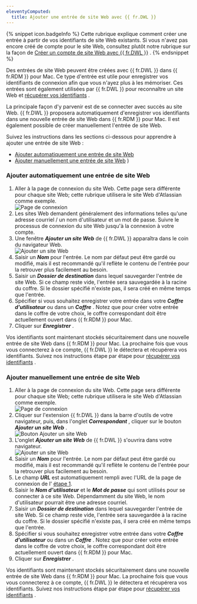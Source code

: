 ```yaml
---
eleventyComputed:
  title: Ajouter une entrée de site Web avec {{ fr.DWL }}
---
```

{% snippet icon.badgeInfo %} 
Cette rubrique explique comment créer une entrée à partir de vos identifiants de site Web existants. Si vous n&apos;avez pas encore créé de compte pour le site Web, consultez plutôt notre rubrique sur la façon de [Créer un compte de site Web avec {{ fr.DWL }}](/fr/rdm/mac/dwl/using-devolutions-web-login/create-account-website/) . 
{% endsnippet %}
 
Des entrées de site Web peuvent être créées avec {{ fr.DWL }} dans {{ fr.RDM }} pour Mac. Ce type d&apos;entrée est utile pour enregistrer vos identifiants de connexion afin que vous n&apos;ayez plus à les mémoriser. Ces entrées sont également utilisées par {{ fr.DWL }} pour reconnaître un site Web et [récupérer vos identifiants](/fr/rdm/mac/dwl/using-devolutions-web-login/retrieve-credentials/) .  

La principale façon d&apos;y parvenir est de se connecter avec succès au site Web. {{ fr.DWL }} proposera automatiquement d&apos;enregistrer vos identifiants dans une nouvelle entrée de site Web dans {{ fr.RDM }} pour Mac. Il est également possible de créer manuellement l&apos;entrée de site Web.  

Suivez les instructions dans les sections ci-dessous pour apprendre à ajouter une entrée de site Web :  

* [Ajouter automatiquement une entrée de site Web](#ajouter-automatiquement-une-entrée-de-site-web) 
* [Ajouter manuellement une entrée de site Web](#ajouter-manuellement-une-entrée-de-site-web)
) 

### Ajouter automatiquement une entrée de site Web 

1. Aller à la page de connexion du site Web. Cette page sera différente pour chaque site Web; cette rubrique utilisera le site Web d&apos;Atlassian comme exemple.  
![Page de connexion](/img/fr/rdm/mac/RDMMac2032.png) 
1. Les sites Web demandent généralement des informations telles qu&apos;une adresse courriel / un nom d&apos;utilisateur et un mot de passe. Suivre le processus de connexion du site Web jusqu&apos;à la connexion à votre compte. 
1. Une fenêtre ***Ajouter un site Web*** de {{ fr.DWL }} apparaîtra dans le coin du navigateur Web.  
![Ajouter un site Web](/img/fr/rdm/mac/RDMMac2030.png) 
1. Saisir un ***Nom*** pour l&apos;entrée. Le nom par défaut peut être gardé ou modifié, mais il est recommandé qu&apos;il reflète le contenu de l&apos;entrée pour la retrouver plus facilement au besoin. 
1. Saisir un ***Dossier de destination*** dans lequel sauvegarder l&apos;entrée de site Web. Si ce champ reste vide, l&apos;entrée sera sauvegardée à la racine du coffre. Si le dossier spécifié n&apos;existe pas, il sera créé en même temps que l&apos;entrée. 
1. Spécifier si vous souhaitez enregistrer votre entrée dans votre ***Coffre d&apos;utilisateur*** ou dans un ***Coffre*** . Notez que pour créer votre entrée dans le coffre de votre choix, le coffre correspondant doit être actuellement ouvert dans {{ fr.RDM }} pour Mac. 
1. Cliquer sur ***Enregistrer*** . 

Vos identifiants sont maintenant stockés sécuritairement dans une nouvelle entrée de site Web dans {{ fr.RDM }} pour Mac. La prochaine fois que vous vous connecterez à ce compte, {{ fr.DWL }} le détectera et récupérera vos identifiants. Suivez nos instructions étape par étape pour [récupérer vos identifiants](/fr/rdm/mac/dwl/using-devolutions-web-login/retrieve-credentials/) . 

### Ajouter manuellement une entrée de site Web 

1. <a name="1"></a>Aller à la page de connexion du site Web. Cette page sera différente pour chaque site Web; cette rubrique utilisera le site Web d&apos;Atlassian comme exemple.  
![Page de connexion](/img/fr/rdm/mac/RDMMac2032.png) 
1. Cliquer sur l&apos;extension {{ fr.DWL }} dans la barre d&apos;outils de votre navigateur, puis, dans l&apos;onglet ***Correspondant*** , cliquer sur le bouton ***Ajouter un site Web*** .  
![Bouton Ajouter un site Web](/img/fr/rdm/mac/RDMMac2034.png) 
1. L&apos;onglet ***Ajouter un site Web*** de {{ fr.DWL }} s&apos;ouvrira dans votre navigateur.  
![Ajouter un site Web](/img/fr/rdm/mac/RDMMac2033.png) 
1. Saisir un ***Nom*** pour l&apos;entrée. Le nom par défaut peut être gardé ou modifié, mais il est recommandé qu&apos;il reflète le contenu de l&apos;entrée pour la retrouver plus facilement au besoin. 
1. Le champ ***URL*** est automatiquement rempli avec l&apos;URL de la page de connexion de l&apos; <a href="#1">étape 1</a>. 
1. Saisir le ***Nom d&apos;utilisateur*** et le ***Mot de passe*** qui sont utilisés pour se connecter à ce site Web. Dépendamment du site Web, le nom d&apos;utilisateur pourrait être une adresse courriel. 
1. Saisir un ***Dossier de destination*** dans lequel sauvegarder l&apos;entrée de site Web. Si ce champ reste vide, l&apos;entrée sera sauvegardée à la racine du coffre. Si le dossier spécifié n&apos;existe pas, il sera créé en même temps que l&apos;entrée. 
1. Spécifier si vous souhaitez enregistrer votre entrée dans votre ***Coffre d&apos;utilisateur*** ou dans un ***Coffre*** . Notez que pour créer votre entrée dans le coffre de votre choix, le coffre correspondant doit être actuellement ouvert dans {{ fr.RDM }} pour Mac. 
1. Cliquer sur ***Enregistrer*** . 

Vos identifiants sont maintenant stockés sécuritairement dans une nouvelle entrée de site Web dans {{ fr.RDM }} pour Mac. La prochaine fois que vous vous connecterez à ce compte, {{ fr.DWL }} le détectera et récupérera vos identifiants. Suivez nos instructions étape par étape pour [récupérer vos identifiants](/fr/rdm/mac/dwl/using-devolutions-web-login/retrieve-credentials/) . 

